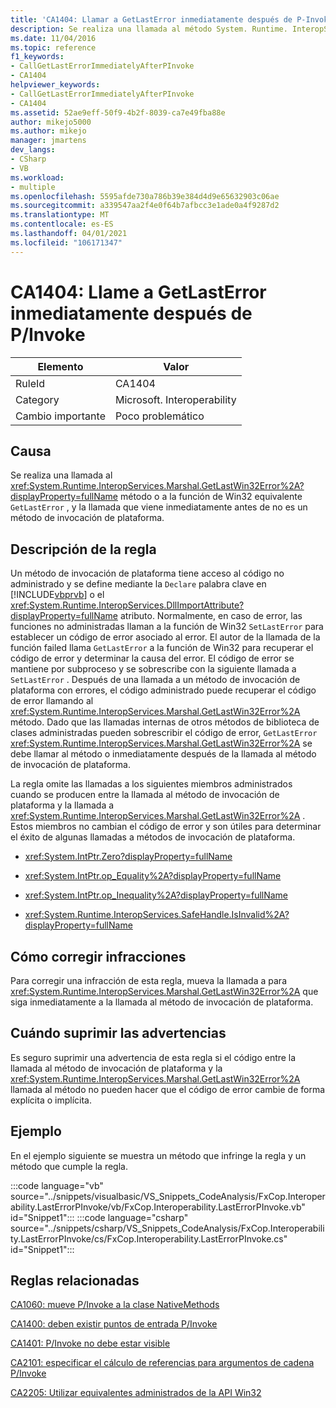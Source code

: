```yaml
---
title: 'CA1404: Llamar a GetLastError inmediatamente después de P-Invoke'
description: Se realiza una llamada al método System. Runtime. InteropServices. Marshal. GetLastWin32Error o a la función GetLastError de Win32 equivalente, y la llamada que viene inmediatamente antes de no es un método de invocación de plataforma.
ms.date: 11/04/2016
ms.topic: reference
f1_keywords:
- CallGetLastErrorImmediatelyAfterPInvoke
- CA1404
helpviewer_keywords:
- CallGetLastErrorImmediatelyAfterPInvoke
- CA1404
ms.assetid: 52ae9eff-50f9-4b2f-8039-ca7e49fba88e
author: mikejo5000
ms.author: mikejo
manager: jmartens
dev_langs:
- CSharp
- VB
ms.workload:
- multiple
ms.openlocfilehash: 5595afde730a786b39e384d4d9e65632903c06ae
ms.sourcegitcommit: a339547aa2f4e0f64b7afbcc3e1ade0a4f9287d2
ms.translationtype: MT
ms.contentlocale: es-ES
ms.lasthandoff: 04/01/2021
ms.locfileid: "106171347"
---
```

# <a name="ca1404-call-getlasterror-immediately-after-pinvoke"></a>CA1404: Llame a GetLastError inmediatamente después de P/Invoke

|Elemento|Valor|
|-|-|
|RuleId|CA1404|
|Category|Microsoft. Interoperability|
|Cambio importante|Poco problemático|

## <a name="cause"></a>Causa

Se realiza una llamada al <xref:System.Runtime.InteropServices.Marshal.GetLastWin32Error%2A?displayProperty=fullName> método o a la función de Win32 equivalente `GetLastError` , y la llamada que viene inmediatamente antes de no es un método de invocación de plataforma.

## <a name="rule-description"></a>Descripción de la regla
Un método de invocación de plataforma tiene acceso al código no administrado y se define mediante la `Declare` palabra clave en [!INCLUDE[vbprvb](../code-quality/includes/vbprvb_md.md)] o el <xref:System.Runtime.InteropServices.DllImportAttribute?displayProperty=fullName> atributo. Normalmente, en caso de error, las funciones no administradas llaman a la función de Win32 `SetLastError` para establecer un código de error asociado al error. El autor de la llamada de la función failed llama `GetLastError` a la función de Win32 para recuperar el código de error y determinar la causa del error. El código de error se mantiene por subproceso y se sobrescribe con la siguiente llamada a `SetLastError` . Después de una llamada a un método de invocación de plataforma con errores, el código administrado puede recuperar el código de error llamando al <xref:System.Runtime.InteropServices.Marshal.GetLastWin32Error%2A> método. Dado que las llamadas internas de otros métodos de biblioteca de clases administradas pueden sobrescribir el código de error, `GetLastError` <xref:System.Runtime.InteropServices.Marshal.GetLastWin32Error%2A> se debe llamar al método o inmediatamente después de la llamada al método de invocación de plataforma.

La regla omite las llamadas a los siguientes miembros administrados cuando se producen entre la llamada al método de invocación de plataforma y la llamada a <xref:System.Runtime.InteropServices.Marshal.GetLastWin32Error%2A> . Estos miembros no cambian el código de error y son útiles para determinar el éxito de algunas llamadas a métodos de invocación de plataforma.

- <xref:System.IntPtr.Zero?displayProperty=fullName>

- <xref:System.IntPtr.op_Equality%2A?displayProperty=fullName>

- <xref:System.IntPtr.op_Inequality%2A?displayProperty=fullName>

- <xref:System.Runtime.InteropServices.SafeHandle.IsInvalid%2A?displayProperty=fullName>

## <a name="how-to-fix-violations"></a>Cómo corregir infracciones
Para corregir una infracción de esta regla, mueva la llamada a para <xref:System.Runtime.InteropServices.Marshal.GetLastWin32Error%2A> que siga inmediatamente a la llamada al método de invocación de plataforma.

## <a name="when-to-suppress-warnings"></a>Cuándo suprimir las advertencias
Es seguro suprimir una advertencia de esta regla si el código entre la llamada al método de invocación de plataforma y la <xref:System.Runtime.InteropServices.Marshal.GetLastWin32Error%2A> llamada al método no pueden hacer que el código de error cambie de forma explícita o implícita.

## <a name="example"></a>Ejemplo
En el ejemplo siguiente se muestra un método que infringe la regla y un método que cumple la regla.

:::code language="vb" source="../snippets/visualbasic/VS_Snippets_CodeAnalysis/FxCop.Interoperability.LastErrorPInvoke/vb/FxCop.Interoperability.LastErrorPInvoke.vb" id="Snippet1":::
:::code language="csharp" source="../snippets/csharp/VS_Snippets_CodeAnalysis/FxCop.Interoperability.LastErrorPInvoke/cs/FxCop.Interoperability.LastErrorPInvoke.cs" id="Snippet1":::

## <a name="related-rules"></a>Reglas relacionadas
[CA1060: mueve P/Invoke a la clase NativeMethods](/dotnet/fundamentals/code-analysis/quality-rules/ca1060)

[CA1400: deben existir puntos de entrada P/Invoke](../code-quality/ca1400.md)

[CA1401: P/Invoke no debe estar visible](/dotnet/fundamentals/code-analysis/quality-rules/ca1401)

[CA2101: especificar el cálculo de referencias para argumentos de cadena P/Invoke](/dotnet/fundamentals/code-analysis/quality-rules/ca2101)

[CA2205: Utilizar equivalentes administrados de la API Win32](../code-quality/ca2205.md)
